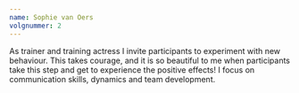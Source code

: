 ```yaml
---
name: Sophie van Oers
volgnummer: 2
---
```


As trainer and training actress I invite participants to experiment with new behaviour. This takes courage, and it is so beautiful to me when participants take this step and get to experience the positive effects! I focus on communication skills, dynamics and team development.
